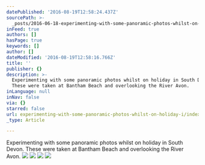 ```yaml
---
datePublished: '2016-08-19T12:58:24.437Z'
sourcePath: >-
  _posts/2016-06-18-experimenting-with-some-panoramic-photos-whilst-on-holiday-i.md
inFeed: true
authors: []
hasPage: true
keywords: []
author: []
dateModified: '2016-08-19T12:58:16.766Z'
title: ''
publisher: {}
description: >-
  Experimenting with some panoramic photos whilst on holiday in South Devon.
  These were taken at Bantham Beach and overlooking the River Avon.
inLanguage: null
inNav: false
via: {}
starred: false
url: experimenting-with-some-panoramic-photos-whilst-on-holiday-i/index.html
_type: Article

---
```

Experimenting with some panoramic photos whilst on holiday in South Devon. These were taken at Bantham Beach and overlooking the River Avon.
![](https://imgflo.herokuapp.com/graph/vahj1ThiexotieMo/5fd05b5ae3ad440d7b6023894a9a67d6/croprotate.jpg?cropheight=1977&cropwidth=8132&degrees=0&input=https%3A%2F%2Fthe-grid-user-content.s3-us-west-2.amazonaws.com%2F877100fd-a2f3-4d15-a86b-2b17e2241d48.jpg&x=0&y=0)
![](https://imgflo.herokuapp.com/graph/vahj1ThiexotieMo/8274e511b59d49cd944d2d435e5c31a6/croprotate.jpg?cropheight=1493&cropwidth=5403&degrees=0&input=https%3A%2F%2Fthe-grid-user-content.s3-us-west-2.amazonaws.com%2F3f7cd6e9-ffbb-4a32-8edd-2b2b0e08415b.jpg&x=0&y=0)
![](https://the-grid-user-content.s3-us-west-2.amazonaws.com/96eb330d-fcd7-4324-a0de-a5e54c183dfe.jpg)
![](https://imgflo.herokuapp.com/graph/vahj1ThiexotieMo/16dd9c6201b572a38e00ce0a26aad561/croprotate.jpg?cropheight=1825&cropwidth=6822&degrees=0&input=https%3A%2F%2Fthe-grid-user-content.s3-us-west-2.amazonaws.com%2Fcd9876f9-5948-4652-920a-1b7b88b97a97.jpg&x=0&y=0)